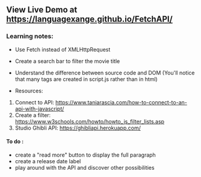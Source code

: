 ## View Live Demo at https://languagexange.github.io/FetchAPI/

### Learning notes: 
- Use Fetch instead of XMLHttpRequest
- Create a search bar to filter the movie title 
- Understand the difference between source code and DOM
(You'll notice that many tags are created in script.js rather than in html)

- Resources: 
1. Connect to API: https://www.taniarascia.com/how-to-connect-to-an-api-with-javascript/
2. Create a filter: https://www.w3schools.com/howto/howto_js_filter_lists.asp
3. Studio Ghibli API: https://ghibliapi.herokuapp.com/



#### To do :
- create a "read more" button to display the full paragraph
- create a release date label 
- play around with the API and discover other possibilities
